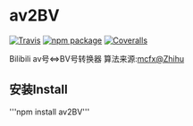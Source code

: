 # av2BV

[![Travis][build-badge]][build]
[![npm package][npm-badge]][npm]
[![Coveralls][coveralls-badge]][coveralls]

Bilibili av号<=>BV号转换器
算法来源:[mcfx@Zhihu](https://www.zhihu.com/answer/1099438784)

## 安装Install
'''npm install av2BV'''

[build-badge]: https://img.shields.io/travis/liziyi0914/av2BV/master.png
[build]: https://travis-ci.org/liziyi0914/av2BV

[npm-badge]: https://img.shields.io/npm/v/av2BV.png
[npm]: https://www.npmjs.org/package/av2BV

[coveralls-badge]: https://img.shields.io/coveralls/liziyi0914/av2BV/master.png
[coveralls]: https://coveralls.io/github/liziyi0914/av2BV
